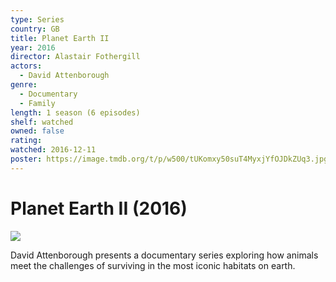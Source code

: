 ```yaml
---
type: Series
country: GB
title: Planet Earth II
year: 2016
director: Alastair Fothergill
actors:
  - David Attenborough
genre:
  - Documentary
  - Family
length: 1 season (6 episodes)
shelf: watched
owned: false
rating:
watched: 2016-12-11
poster: https://image.tmdb.org/t/p/w500/tUKomxy50suT4MyxjYfOJDkZUq3.jpg
---
```


# Planet Earth II (2016)

![](https://image.tmdb.org/t/p/w500/tUKomxy50suT4MyxjYfOJDkZUq3.jpg)

David Attenborough presents a documentary series exploring how animals meet the challenges of surviving in the most iconic habitats on earth.
